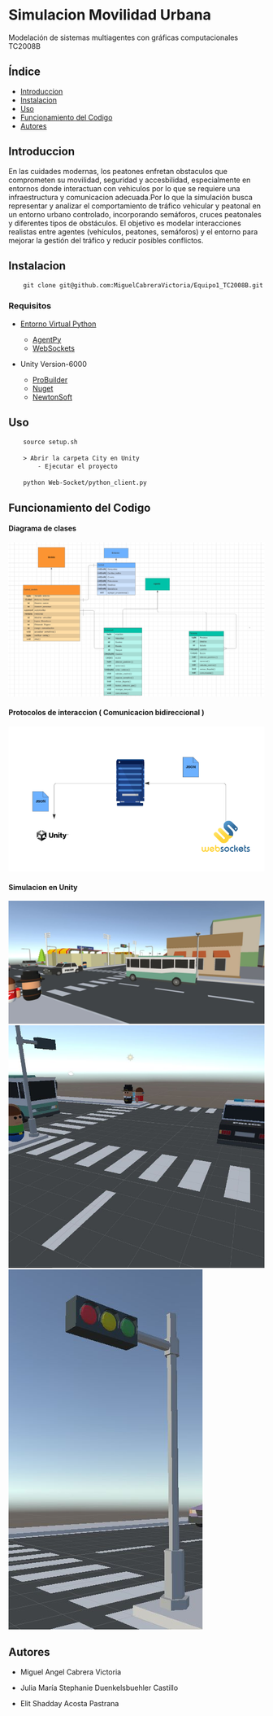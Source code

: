 # Simulacion Movilidad Urbana 
Modelación de sistemas multiagentes con gráficas computacionales TC2008B




##  Índice 

- [Introduccion](#introduccion)
- [Instalacion](#instalacion)
- [Uso](#uso)
- [Funcionamiento del Codigo](#funcionamiento-del-codigo)
- [Autores](#autores)



## Introduccion

En las cuidades modernas, los peatones enfretan obstaculos que comprometen su movilidad, seguridad y accesbilidad, especialmente en entornos donde interactuan con vehiculos por lo que se requiere una infraestructura y comunicacion adecuada.Por lo que la simulación busca representar y analizar el comportamiento de tráfico vehicular y peatonal en un entorno urbano controlado, incorporando semáforos, cruces peatonales y diferentes tipos de obstáculos. El objetivo es modelar interacciones realistas entre agentes (vehículos, peatones, semáforos) y el entorno para mejorar la gestión del tráfico y reducir posibles conflictos.



## Instalacion

        git clone git@github.com:MiguelCabreraVictoria/Equipo1_TC2008B.git


### Requisitos 

- [Entorno Virtual Python](https://docs.python.org/es/3.13/tutorial/venv.html)
    - [AgentPy](https://agentpy.readthedocs.io/en/latest/installation.html)   
    - [WebSockets](https://websockets.readthedocs.io/en/stable/index.html)

- Unity Version-6000
    - [ProBuilder](https://docs.unity3d.com/Packages/com.unity.probuilder@4.0/manual/installing.html) 
    - [Nuget](https://github.com/GlitchEnzo/NuGetForUnity)
    - [NewtonSoft](https://docs.unity3d.com/Packages/com.unity.nuget.newtonsoft-json@2.0/manual/index.html)

## Uso 

        source setup.sh 

        > Abrir la carpeta City en Unity
            - Ejecutar el proyecto 

        python Web-Socket/python_client.py
        

## Funcionamiento del Codigo

#### Diagrama de clases
![Diagramas de clase](images/diagrama.png)

#### Protocolos de interaccion ( Comunicacion bidireccional )
![Protocolos](images/protocolo.png)


#### Simulacion en Unity
![Imagen1](images/imagen1.jpeg)
![Imagen1](images/imagen2.jpeg)
![Imagen1](images/imagen3.jpeg)

## Autores

- Miguel Angel Cabrera Victoria

- Julia María Stephanie Duenkelsbuehler Castillo

- Elit Shadday Acosta Pastrana